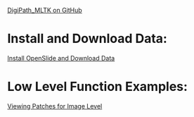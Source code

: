 [DigiPath_MLTK on GitHub](https://github.com/ncsa/DigiPath_MLTK/) <br>

# Install and Download Data:
[Install OpenSlide and Download Data](https://ncsa.github.io/DigiPath_MLTK/Download_Openslide_Data_For_Example_Code.html)

# Low Level Function Examples:
[Viewing Patches for Image Level](https://ncsa.github.io/DigiPath_MLTK/View_patches_for_Image_levels.html)
